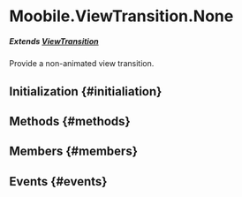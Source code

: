 Moobile.ViewTransition.None
================================================================================

##### Extends [ViewTransition](ViewTransition/ViewTransition.md)

Provide a non-animated view transition.

Initialization {#initialiation}
--------------------------------------------------------------------------------

Methods {#methods}
--------------------------------------------------------------------------------


Members {#members}
--------------------------------------------------------------------------------


Events {#events}
--------------------------------------------------------------------------------